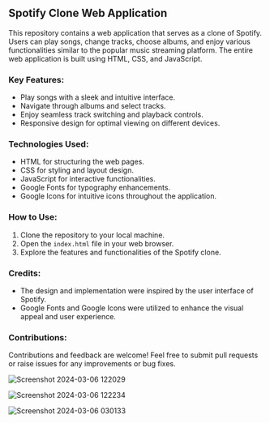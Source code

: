## Spotify Clone Web Application

This repository contains a web application that serves as a clone of Spotify. Users can play songs, change tracks, choose albums, and enjoy various functionalities similar to the popular music streaming platform. The entire web application is built using HTML, CSS, and JavaScript.

### Key Features:
- Play songs with a sleek and intuitive interface.
- Navigate through albums and select tracks.
- Enjoy seamless track switching and playback controls.
- Responsive design for optimal viewing on different devices.

### Technologies Used:
- HTML for structuring the web pages.
- CSS for styling and layout design.
- JavaScript for interactive functionalities.
- Google Fonts for typography enhancements.
- Google Icons for intuitive icons throughout the application.

### How to Use:
1. Clone the repository to your local machine.
2. Open the `index.html` file in your web browser.
3. Explore the features and functionalities of the Spotify clone.

### Credits:
- The design and implementation were inspired by the user interface of Spotify.
- Google Fonts and Google Icons were utilized to enhance the visual appeal and user experience.

### Contributions:
Contributions and feedback are welcome! Feel free to submit pull requests or raise issues for any improvements or bug fixes.




![Screenshot 2024-03-06 122029](https://github.com/ejajul707/Spotify-clone/assets/93284062/721034db-764b-460d-b83c-b778f56e374c)



![Screenshot 2024-03-06 122234](https://github.com/ejajul707/Spotify-clone/assets/93284062/027147fb-6862-484c-957f-a5e1074faf44)



![Screenshot 2024-03-06 030133](https://github.com/ejajul707/Spotify-clone/assets/93284062/be9f155c-d42b-4b79-8e03-ea795dc446af)



